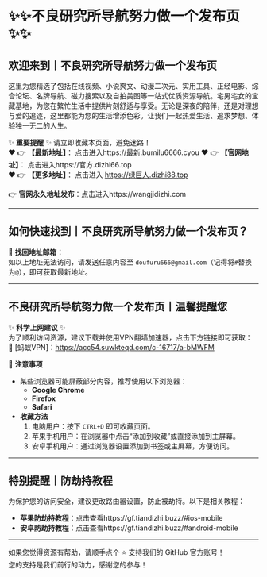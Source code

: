 # :sparkles::sparkles:不良研究所导航努力做一个发布页:sparkles::sparkles:

## 欢迎来到丨**不良研究所导航努力做一个发布页**

这里为您精选了包括在线视频、小说爽文、动漫二次元、实用工具、正经电影、综合论坛、名牌导航、磁力搜索以及自拍美图等一站式优质资源导航。宅男宅女的宝藏基地，为您在繁忙生活中提供片刻舒适与享受。无论是深夜的陪伴，还是对理想与爱的追逐，这里都能为您的生活增添色彩。让我们一起热爱生活、追求梦想、体验独一无二的人生。

✨ **重要提醒** ✨ 请立即收藏本页面，避免迷路！  
❤️ 👉 **【最新地址】**： 点击进入https://最新.bumilu6666.cyou
❤️ 👉 **【官网地址】**： 点击进入https://官方.dizhi66.top  
❤️ 👉 **【更多地址】**： 点击进入 https://绿巨人.dizhi88.top

👉 **官网永久地址发布**：点击进入https://wangjidizhi.com

---

## **如何快速找到丨不良研究所导航努力做一个发布页？**

📧 **找回地址邮箱**：  
如以上地址无法访问，请发送任意内容至 `doufuru666@gmail.com`（记得将`#`替换为`@`），即可获取最新地址。

---

## **不良研究所导航努力做一个发布页丨温馨提醒您**

✨ **科学上网建议** ✨  
为了顺利访问资源，建议下载并使用VPN翻墙加速器，点击下方链接即可获取：  
🔗 [蚂蚁VPN]：https://acc54.suwkteqd.com/c-16717/a-bMWFM

📌 **注意事项**  
- 某些浏览器可能屏蔽部分内容，推荐使用以下浏览器：  
  - **Google Chrome**  
  - **Firefox**  
  - **Safari**  
- **收藏方法**  
  1. 电脑用户：按下 `CTRL+D` 即可收藏页面。  
  2. 苹果手机用户：在浏览器中点击“添加到收藏”或直接添加到主屏幕。  
  3. 安卓手机用户：通过浏览器设置添加到书签或主屏幕，方便访问。

---

## **特别提醒丨防劫持教程**

为保护您的访问安全，建议更改路由器设置，防止被劫持。以下是相关教程：  
- **苹果防劫持教程**：点击查看https://gf.tiandizhi.buzz/#ios-mobile 
- **安卓防劫持教程**：点击查看https://gf.tiandizhi.buzz/#android-mobile 

---

如果您觉得资源有帮助，请顺手点个 ⭐️ 支持我们的 GitHub 官方账号！  
您的支持是我们前行的动力，感谢您的参与！
